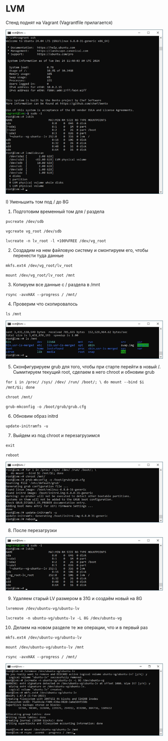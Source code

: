 # LVM

Стенд поднят на Vagrant (Vagrantfile прилагается)

![Image alt](https://github.com/NikPuskov/LVM/blob/main/lvm.jpg)

I) Уменьшить том под / до 8G

1. Подготовим временный том для / раздела

`pvcreate /dev/sdb`

`vgcreate vg_root /dev/sdb`

`lvcreate -n lv_root -l +100%FREE /dev/vg_root`

2. Создадим на нем файловую систему и смонтируем его, чтобы перенести туда данные

`mkfs.ext4 /dev/vg_root/lv_root`

`mount /dev/vg_root/lv_root /mnt`

3. Копируем все данные с / раздела в /mnt

`rsync -avxHAX --progress / /mnt/`

4. Проверим что скопировалось

`ls /mnt`

![Image alt](https://github.com/NikPuskov/LVM/blob/main/lvm1.jpg)

5. Сконфигурируем grub для того, чтобы при старте перейти в новый /. Сымитируем текущий root, сделаем в него chroot и обновим grub

`for i in /proc/ /sys/ /dev/ /run/ /boot/; \
 do mount --bind $i /mnt/$i; done`

`chroot /mnt/`

`grub-mkconfig -o /boot/grub/grub.cfg`

6. Обновим образ initrd

`update-initramfs -u`

7. Выйдем из под chroot и перезагрузимся

`exit`

`reboot`

![Image alt](https://github.com/NikPuskov/LVM/blob/main/lvm2.jpg)

8. После перезагрузки

![Image alt](https://github.com/NikPuskov/LVM/blob/main/lvm3.jpg)

9. Удаляем старый LV размером в 31G и создаём новый на 8G

`lvremove /dev/ubuntu-vg/ubuntu-lv`

`lvcreate -n ubuntu-vg/ubuntu-lv -L 8G /dev/ubuntu-vg`

10. Делаем на новом разделе те же операции, что и в первый раз

`mkfs.ext4 /dev/ubuntu-vg/ubuntu-lv`

`mount /dev/ubuntu-vg/ubuntu-lv /mnt`

`rsync -avxHAX --progress / /mnt/`

![Image alt](https://github.com/NikPuskov/LVM/blob/main/lvm4.jpg)

